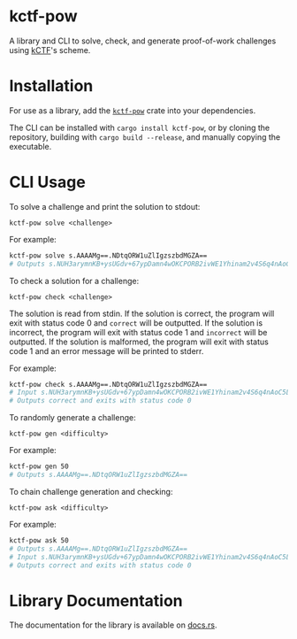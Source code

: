 # kctf-pow

A library and CLI to solve, check, and generate proof-of-work challenges using [kCTF](https://google.github.io/kctf/)'s scheme.

# Installation

For use as a library, add the [`kctf-pow`](https://crates.io/crates/kctf-pow) crate into your dependencies.

The CLI can be installed with `cargo install kctf-pow`, or by cloning the repository, building with `cargo build --release`, and manually copying the executable.

# CLI Usage

To solve a challenge and print the solution to stdout:
```
kctf-pow solve <challenge>
```
For example:
```bash
kctf-pow solve s.AAAAMg==.NDtqORW1uZlIgzszbdMGZA==
# Outputs s.NUH3arymnKB+ysUGdv+67ypDamn4wOKCPORB2ivWE1Yhinam2v4S6q4nAoC5LP97LScdVoq+NuFVF++Win5mNRYZS6bJAs8fk0h8XgvfcC/7JfmFISqeCIo/CIUgIucVAM+eGDjqitRULGXqIOyviJoJjW8DMouMRuJM/3eg/z18kutQHkX0N3sqPeF7Nzkk8S3Bs6aiHUORM30syUKYug==
```
To check a solution for a challenge:
```
kctf-pow check <challenge>
```
The solution is read from stdin. If the solution is correct, the program will exit with status code 0 and `correct` will be outputted. If the solution is incorrect, the program will exit with status code 1 and `incorrect` will be outputted. If the solution is malformed, the program will exit with status code 1 and an error message will be printed to stderr.

For example:
```bash
kctf-pow check s.AAAAMg==.NDtqORW1uZlIgzszbdMGZA==
# Input s.NUH3arymnKB+ysUGdv+67ypDamn4wOKCPORB2ivWE1Yhinam2v4S6q4nAoC5LP97LScdVoq+NuFVF++Win5mNRYZS6bJAs8fk0h8XgvfcC/7JfmFISqeCIo/CIUgIucVAM+eGDjqitRULGXqIOyviJoJjW8DMouMRuJM/3eg/z18kutQHkX0N3sqPeF7Nzkk8S3Bs6aiHUORM30syUKYug==
# Outputs correct and exits with status code 0
```

To randomly generate a challenge:
```
kctf-pow gen <difficulty>
```
For example:
```bash
kctf-pow gen 50
# Outputs s.AAAAMg==.NDtqORW1uZlIgzszbdMGZA==
```

To chain challenge generation and checking:
```
kctf-pow ask <difficulty>
```
For example:
```bash
kctf-pow ask 50
# Outputs s.AAAAMg==.NDtqORW1uZlIgzszbdMGZA==
# Input s.NUH3arymnKB+ysUGdv+67ypDamn4wOKCPORB2ivWE1Yhinam2v4S6q4nAoC5LP97LScdVoq+NuFVF++Win5mNRYZS6bJAs8fk0h8XgvfcC/7JfmFISqeCIo/CIUgIucVAM+eGDjqitRULGXqIOyviJoJjW8DMouMRuJM/3eg/z18kutQHkX0N3sqPeF7Nzkk8S3Bs6aiHUORM30syUKYug==
# Outputs correct and exits with status code 0
```

# Library Documentation

The documentation for the library is available on [docs.rs](https://docs.rs/kctf-pow).
